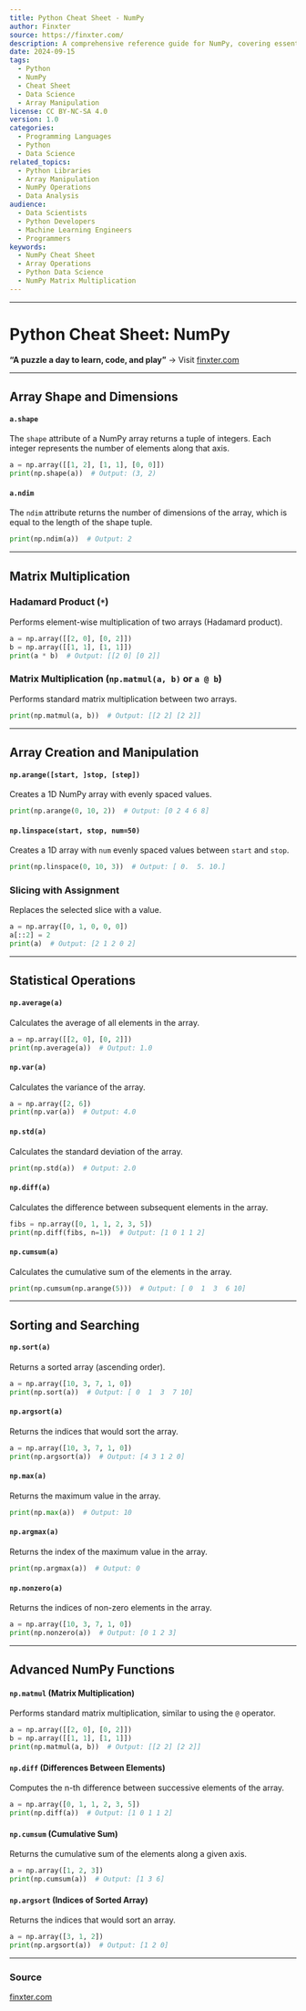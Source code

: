 ```yaml
---
title: Python Cheat Sheet - NumPy
author: Finxter
source: https://finxter.com/
description: A comprehensive reference guide for NumPy, covering essential operations such as array manipulation, matrix multiplication, sorting, statistical functions, and more.
date: 2024-09-15
tags:
  - Python
  - NumPy
  - Cheat Sheet
  - Data Science
  - Array Manipulation
license: CC BY-NC-SA 4.0
version: 1.0
categories:
  - Programming Languages
  - Python
  - Data Science
related_topics:
  - Python Libraries
  - Array Manipulation
  - NumPy Operations
  - Data Analysis
audience: 
  - Data Scientists
  - Python Developers
  - Machine Learning Engineers
  - Programmers
keywords: 
  - NumPy Cheat Sheet
  - Array Operations
  - Python Data Science
  - NumPy Matrix Multiplication
---
```

---
# Python Cheat Sheet: NumPy

**“A puzzle a day to learn, code, and play”** → Visit [finxter.com](https://finxter.com/)

---
## Array Shape and Dimensions

#### `a.shape`
The `shape` attribute of a NumPy array returns a tuple of integers. Each integer represents the number of elements along that axis.

```python
a = np.array([[1, 2], [1, 1], [0, 0]])
print(np.shape(a))  # Output: (3, 2)
```

#### `a.ndim`
The `ndim` attribute returns the number of dimensions of the array, which is equal to the length of the shape tuple.

```python
print(np.ndim(a))  # Output: 2
```

---

## Matrix Multiplication

### Hadamard Product (`*`)
Performs element-wise multiplication of two arrays (Hadamard product).

```python
a = np.array([[2, 0], [0, 2]])
b = np.array([[1, 1], [1, 1]])
print(a * b)  # Output: [[2 0] [0 2]]
```

### Matrix Multiplication (`np.matmul(a, b)` or `a @ b`)
Performs standard matrix multiplication between two arrays.

```python
print(np.matmul(a, b))  # Output: [[2 2] [2 2]]
```

---

## Array Creation and Manipulation

#### `np.arange([start, ]stop, [step])`
Creates a 1D NumPy array with evenly spaced values.

```python
print(np.arange(0, 10, 2))  # Output: [0 2 4 6 8]
```

#### `np.linspace(start, stop, num=50)`
Creates a 1D array with `num` evenly spaced values between `start` and `stop`.

```python
print(np.linspace(0, 10, 3))  # Output: [ 0.  5. 10.]
```

### Slicing with Assignment
Replaces the selected slice with a value.

```python
a = np.array([0, 1, 0, 0, 0])
a[::2] = 2
print(a)  # Output: [2 1 2 0 2]
```

---

## Statistical Operations

#### `np.average(a)`
Calculates the average of all elements in the array.

```python
a = np.array([[2, 0], [0, 2]])
print(np.average(a))  # Output: 1.0
```

#### `np.var(a)`
Calculates the variance of the array.

```python
a = np.array([2, 6])
print(np.var(a))  # Output: 4.0
```

#### `np.std(a)`
Calculates the standard deviation of the array.

```python
print(np.std(a))  # Output: 2.0
```

#### `np.diff(a)`
Calculates the difference between subsequent elements in the array.

```python
fibs = np.array([0, 1, 1, 2, 3, 5])
print(np.diff(fibs, n=1))  # Output: [1 0 1 1 2]
```

#### `np.cumsum(a)`
Calculates the cumulative sum of the elements in the array.

```python
print(np.cumsum(np.arange(5)))  # Output: [ 0  1  3  6 10]
```

---

## Sorting and Searching

#### `np.sort(a)`
Returns a sorted array (ascending order).

```python
a = np.array([10, 3, 7, 1, 0])
print(np.sort(a))  # Output: [ 0  1  3  7 10]
```

#### `np.argsort(a)`
Returns the indices that would sort the array.

```python
a = np.array([10, 3, 7, 1, 0])
print(np.argsort(a))  # Output: [4 3 1 2 0]
```

#### `np.max(a)`
Returns the maximum value in the array.

```python
print(np.max(a))  # Output: 10
```

#### `np.argmax(a)`
Returns the index of the maximum value in the array.

```python
print(np.argmax(a))  # Output: 0
```

#### `np.nonzero(a)`
Returns the indices of non-zero elements in the array.

```python
a = np.array([10, 3, 7, 1, 0])
print(np.nonzero(a))  # Output: [0 1 2 3]
```

---

## Advanced NumPy Functions

#### `np.matmul` (Matrix Multiplication)
Performs standard matrix multiplication, similar to using the `@` operator.

```python
a = np.array([[2, 0], [0, 2]])
b = np.array([[1, 1], [1, 1]])
print(np.matmul(a, b))  # Output: [[2 2] [2 2]]
```

#### `np.diff` (Differences Between Elements)
Computes the n-th difference between successive elements of the array.

```python
a = np.array([0, 1, 1, 2, 3, 5])
print(np.diff(a))  # Output: [1 0 1 1 2]
```

#### `np.cumsum` (Cumulative Sum)
Returns the cumulative sum of the elements along a given axis.

```python
a = np.array([1, 2, 3])
print(np.cumsum(a))  # Output: [1 3 6]
```

#### `np.argsort` (Indices of Sorted Array)
Returns the indices that would sort an array.

```python
a = np.array([3, 1, 2])
print(np.argsort(a))  # Output: [1 2 0]
```

---

### Source
[finxter.com](https://finxter.com/)